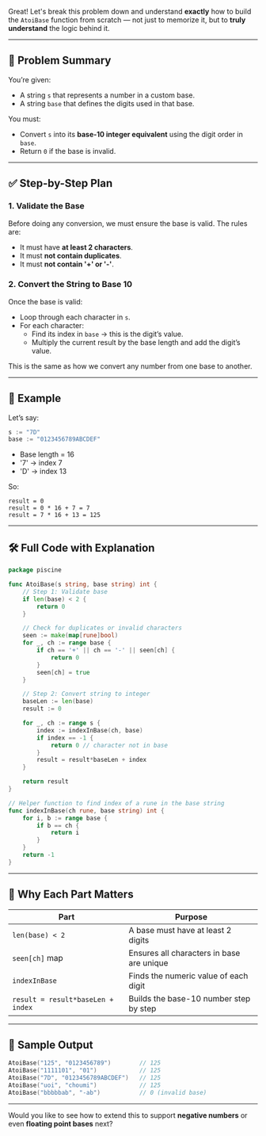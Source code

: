 Great! Let's break this problem down and understand **exactly** how to build the `AtoiBase` function from scratch — not just to memorize it, but to **truly understand** the logic behind it.

---

## 🧠 Problem Summary

You’re given:
- A string `s` that represents a number in a custom base.
- A string `base` that defines the digits used in that base.

You must:
- Convert `s` into its **base-10 integer equivalent** using the digit order in `base`.
- Return `0` if the base is invalid.

---

## ✅ Step-by-Step Plan

### 1. **Validate the Base**

Before doing any conversion, we must ensure the base is valid. The rules are:

- It must have **at least 2 characters**.
- It must **not contain duplicates**.
- It must **not contain '+' or '-'**.

### 2. **Convert the String to Base 10**

Once the base is valid:
- Loop through each character in `s`.
- For each character:
  - Find its index in `base` → this is the digit’s value.
  - Multiply the current result by the base length and add the digit’s value.

This is the same as how we convert any number from one base to another.

---

## 🧪 Example

Let’s say:

```go
s := "7D"
base := "0123456789ABCDEF"
```

- Base length = 16
- '7' → index 7
- 'D' → index 13

So:
```
result = 0
result = 0 * 16 + 7 = 7
result = 7 * 16 + 13 = 125
```

---

## 🛠️ Full Code with Explanation

```go
package piscine

func AtoiBase(s string, base string) int {
	// Step 1: Validate base
	if len(base) < 2 {
		return 0
	}

	// Check for duplicates or invalid characters
	seen := make(map[rune]bool)
	for _, ch := range base {
		if ch == '+' || ch == '-' || seen[ch] {
			return 0
		}
		seen[ch] = true
	}

	// Step 2: Convert string to integer
	baseLen := len(base)
	result := 0

	for _, ch := range s {
		index := indexInBase(ch, base)
		if index == -1 {
			return 0 // character not in base
		}
		result = result*baseLen + index
	}

	return result
}

// Helper function to find index of a rune in the base string
func indexInBase(ch rune, base string) int {
	for i, b := range base {
		if b == ch {
			return i
		}
	}
	return -1
}
```

---

## 🧩 Why Each Part Matters

| Part | Purpose |
|------|---------|
| `len(base) < 2` | A base must have at least 2 digits |
| `seen[ch]` map | Ensures all characters in base are unique |
| `indexInBase` | Finds the numeric value of each digit |
| `result = result*baseLen + index` | Builds the base-10 number step by step |

---

## 🧪 Sample Output

```go
AtoiBase("125", "0123456789")        // 125
AtoiBase("1111101", "01")            // 125
AtoiBase("7D", "0123456789ABCDEF")   // 125
AtoiBase("uoi", "choumi")            // 125
AtoiBase("bbbbbab", "-ab")           // 0 (invalid base)
```

---

Would you like to see how to extend this to support **negative numbers** or even **floating point bases** next?